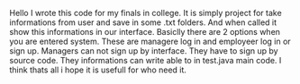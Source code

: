 Hello I wrote this code for my finals in college. 
It is simply project for take informations from user and save in some .txt folders. And when called it show this informations in our interface.
Basiclly there are 2 options when you are entered system. These are managere log in and employeer log in or sign up. 
Managers can not sign up by interface. They have to sign up by source code. They informations can write able to in test.java main code.
I think thats all i hope it is usefull for who need it. 
